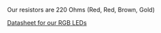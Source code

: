 



Our resistors are 220 Ohms (Red, Red, Brown, Gold)

[Datasheet for our RGB LEDs](http://cdn.sparkfun.com/datasheets/Components/LED/YSL-R596AR3G4B5C-C10.pdf)
